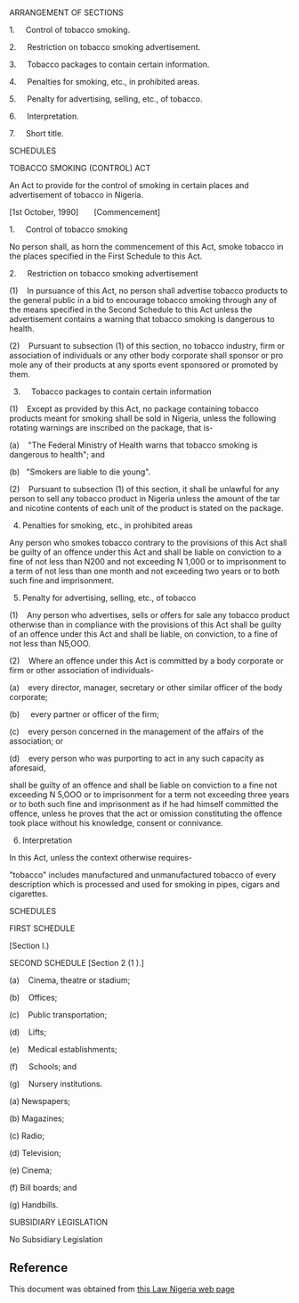 # 

ARRANGEMENT OF SECTIONS

1.     Control of tobacco smoking.

2.     Restriction on tobacco smoking advertisement.

3.     Tobacco packages to contain certain information.

4.     Penalties for smoking, etc., in prohibited areas.

5.     Penalty for advertising, selling, etc., of tobacco.

6.     Interpretation.

7.     Short title.

SCHEDULES

TOBACCO SMOKING (CONTROL) ACT

An Act to provide for the control of smoking in certain places and advertisement of tobacco in Nigeria.

[1st October, 1990]       [Commencement]

1.     Control of tobacco smoking

No person shall, as horn the commencement of this Act, smoke tobacco in the places specified in the First Schedule to this Act.

2.     Restriction on tobacco smoking advertisement

(1)    In pursuance of this Act, no person shall advertise tobacco products to the general public in a bid to encourage tobacco smoking through any of the means specified in the Second Schedule to this Act unless the advertisement contains a warning that tobacco smoking is dangerous to health.

(2)    Pursuant to subsection (1) of this section, no tobacco industry, firm or association of individuals or any other body corporate shall sponsor or pro mole any of their products at any sports event sponsored or promoted by them.

3.     Tobacco packages to contain certain information

(1)    Except as provided by this Act, no package containing tobacco products meant for smoking shall be sold in Nigeria, unless the following rotating warnings are inscribed on the package, that is-

(a)    "The Federal Ministry of Health warns that tobacco smoking is dangerous to health"; and

(b)   "Smokers are liable to die young".

(2)    Pursuant to subsection (1) of this section, it shall be unlawful for any person to sell any tobacco product in Nigeria unless the amount of the tar and nicotine contents of each unit of the product is stated on the package.

4. Penalties for smoking, etc., in prohibited areas

Any person who smokes tobacco contrary to the provisions of this Act shall be guilty of an offence under this Act and shall be liable on conviction to a fine of not less than N200 and not exceeding N 1,000 or to imprisonment to a term of not less than one month and not exceeding two years or to both such fine and imprisonment.

5. Penalty for advertising, selling, etc., of tobacco

(1)    Any person who advertises, sells or offers for sale any tobacco product otherwise than in compliance with the provisions of this Act shall be guilty of an offence under this Act and shall be liable, on conviction, to a fine of not less than N5,OOO.

(2)    Where an offence under this Act is committed by a body corporate or firm or other association of individuals-

(a)    every director, manager, secretary or other similar officer of the body corporate;

(b)     every partner or officer of the firm;

(c)    every person concerned in the management of the affairs of the association; or

(d)    every person who was purporting to act in any such capacity as aforesaid,

shall be guilty of an offence and shall be liable on conviction to a fine not exceeding N 5,OOO or to imprisonment for a term not exceeding three years or to both such fine and imprisonment as if he had himself committed the offence, unless he proves that the act or omission constituting the offence took place without his knowledge, consent or connivance.

6. Interpretation

In this Act, unless the context otherwise requires-

"tobacco" includes manufactured and unmanufactured tobacco of every description which is processed and used for smoking in pipes, cigars and cigarettes.

SCHEDULES

FIRST SCHEDULE

[Section I.)

SECOND SCHEDULE [Section 2 (1 ).]

(a)    Cinema, theatre or stadium;

(b)    Offices;

(c)    Public transportation;

(d)    Lifts;

(e)    Medical establishments;

(f)     Schools; and

(g)    Nursery institutions.

(a) Newspapers;

(b) Magazines;

(c) Radio;

(d) Television;

(e) Cinema;

(f) Bill boards; and

(g) Handbills.

SUBSIDIARY LEGISLATION

No Subsidiary Legislation

## Reference

This document was obtained from [this Law Nigeria web page](http://www.lawnigeria.com/LFN/T/Tobacco-Smoking%28Control%29Act.php)